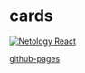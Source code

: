 # cards 
[![Netology React](https://github.com/O-R-C/ra-composition-cards/actions/workflows/web.yml/badge.svg)](https://github.com/O-R-C/ra-composition-cards/actions/workflows/web.yml)

[github-pages](https://o-r-c.github.io/ra-composition-cards/)
